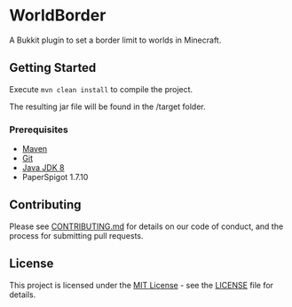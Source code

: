 # WorldBorder

A Bukkit plugin to set a border limit to worlds in Minecraft.

## Getting Started

Execute `mvn clean install` to compile the project.

The resulting jar file will be found in the /target folder.

### Prerequisites

* [Maven](https://maven.apache.org/)
* [Git](https://git-scm.com/)
* [Java JDK 8](http://www.oracle.com/technetwork/java/javase/downloads/jdk8-downloads-2133151.html)
* PaperSpigot 1.7.10

## Contributing

Please see [CONTRIBUTING.md](./CONTRIBUTING.md) for details on our code of conduct, and the process for submitting pull requests.

## License

This project is licensed under the [MIT License](https://tldrlegal.com/license/mit-license) - see the [LICENSE](./LICENSE) file for details.
